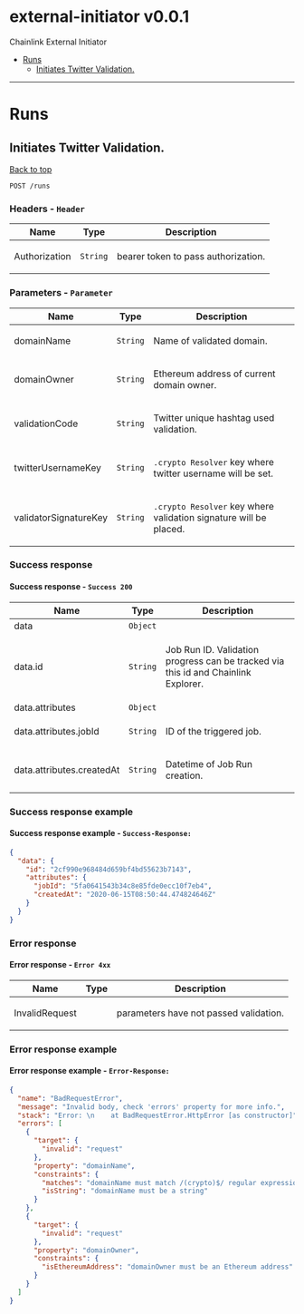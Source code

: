 <a name="top"></a>

# external-initiator v0.0.1

Chainlink External Initiator

- [Runs](#Runs)
  - [Initiates Twitter Validation.](#Initiates-Twitter-Validation.)

---

# <a name='Runs'></a> Runs

## <a name='Initiates-Twitter-Validation.'></a> Initiates Twitter Validation.

[Back to top](#top)

```
POST /runs
```

### Headers - `Header`

| Name          | Type     | Description                                |
| ------------- | -------- | ------------------------------------------ |
| Authorization | `String` | <p>bearer token to pass authorization.</p> |

### Parameters - `Parameter`

| Name                  | Type     | Description                                                                         |
| --------------------- | -------- | ----------------------------------------------------------------------------------- |
| domainName            | `String` | <p>Name of validated domain.</p>                                                    |
| domainOwner           | `String` | <p>Ethereum address of current domain owner.</p>                                    |
| validationCode        | `String` | <p>Twitter unique hashtag used validation.</p>                                      |
| twitterUsernameKey    | `String` | <p><code>.crypto Resolver</code> key where twitter username will be set.</p>        |
| validatorSignatureKey | `String` | <p><code>.crypto Resolver</code> key where validation signature will be placed.</p> |

### Success response

#### Success response - `Success 200`

| Name                      | Type     | Description                                                                               |
| ------------------------- | -------- | ----------------------------------------------------------------------------------------- |
| data                      | `Object` |                                                                                           |
| data.id                   | `String` | <p>Job Run ID. Validation progress can be tracked via this id and Chainlink Explorer.</p> |
| data.attributes           | `Object` |                                                                                           |
| data.attributes.jobId     | `String` | <p>ID of the triggered job.</p>                                                           |
| data.attributes.createdAt | `String` | <p>Datetime of Job Run creation.</p>                                                      |

### Success response example

#### Success response example - `Success-Response:`

```json
{
  "data": {
    "id": "2cf990e968484d659bf4bd55623b7143",
    "attributes": {
      "jobId": "5fa0641543b34c8e85fde0ecc10f7eb4",
      "createdAt": "2020-06-15T08:50:44.474824646Z"
    }
  }
}
```

### Error response

#### Error response - `Error 4xx`

| Name           | Type | Description                                   |
| -------------- | ---- | --------------------------------------------- |
| InvalidRequest |      | <p>parameters have not passed validation.</p> |

### Error response example

#### Error response example - `Error-Response:`

```json
{
  "name": "BadRequestError",
  "message": "Invalid body, check 'errors' property for more info.",
  "stack": "Error: \n    at BadRequestError.HttpError [as constructor]",
  "errors": [
    {
      "target": {
        "invalid": "request"
      },
      "property": "domainName",
      "constraints": {
        "matches": "domainName must match /(crypto)$/ regular expression",
        "isString": "domainName must be a string"
      }
    },
    {
      "target": {
        "invalid": "request"
      },
      "property": "domainOwner",
      "constraints": {
        "isEthereumAddress": "domainOwner must be an Ethereum address"
      }
    }
  ]
}
```
